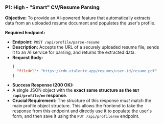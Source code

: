 ### **P1: High - "Smart" CV/Resume Parsing**

**Objective:** To provide an AI-powered feature that automatically extracts data from an uploaded resume document and populates the user's profile.

**Required Endpoint:**

*   **Endpoint:** `POST /api/profile/parse-resume`
*   **Description:** Accepts the URL of a securely uploaded resume file, sends it to an AI service for parsing, and returns the extracted data.
*   **Request Body:**
    ```json
    {
      "fileUrl": "https://cdn.etalente.app/resumes/user-id/resume.pdf"
    }
    ```
*   **Success Response (200 OK):**
  *   A single JSON object with the **exact same structure as the `GET /api/profile/me` response**.
*   **Crucial Requirement:** The structure of this response *must* match the main profile object structure. This allows the frontend to take the response from this endpoint and directly use it to populate the user's form, and then save it using the `PUT /api/profile/me` endpoint.
